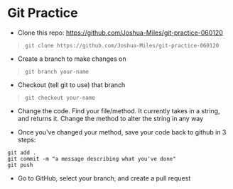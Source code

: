 # Git Practice

* Clone this repo: https://github.com/Joshua-Miles/git-practice-060120
> `git clone https://github.com/Joshua-Miles/git-practice-060120`

* Create a branch to make changes on
> `git branch your-name`

* Checkout (tell git to use) that branch
> `git checkout your-name`

* Change the code. Find your file/method. It currently takes in a string, and returns it. Change the method to alter the string in any way

* Once you've changed your method, save your code back to github in 3 steps:
```
git add .
git commit -m "a message describing what you've done"
git push
```

* Go to GitHub, select your branch, and create a pull request
